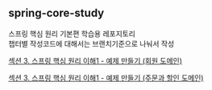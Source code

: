 ## spring-core-study  

스프링 핵심 원리 기본편 학습용 레포지토리  
챕터별 작성코드에 대해서는 브랜치기준으로 나눠서 작성

[섹션 3. 스프링 핵심 원리 이해1 - 예제 만들기 (회원 도메인)](https://velog.io/@2hyunjinn/%EC%84%B9%EC%85%983.%EC%8A%A4%ED%94%84%EB%A7%81-%ED%95%B5%EC%8B%AC-%EC%9B%90%EB%A6%AC-%EC%9D%B4%ED%95%B41-%EC%98%88%EC%A0%9C-%EB%A7%8C%EB%93%A4%EA%B8%B0-%ED%9A%8C%EC%9B%90-%EB%8F%84%EB%A9%94%EC%9D%B8)

[섹션 3. 스프링 핵심 원리 이해1 - 예제 만들기 (주문과 할인 도메인)](https://velog.io/@2hyunjinn/%EC%84%B9%EC%85%98-3.-%EC%8A%A4%ED%94%84%EB%A7%81-%ED%95%B5%EC%8B%AC-%EC%9B%90%EB%A6%AC-%EC%9D%B4%ED%95%B41-%EC%98%88%EC%A0%9C-%EB%A7%8C%EB%93%A4%EA%B8%B0-%EC%A3%BC%EB%AC%B8%EA%B3%BC-%ED%95%A0%EC%9D%B8-%EB%8F%84%EB%A9%94%EC%9D%B8)
